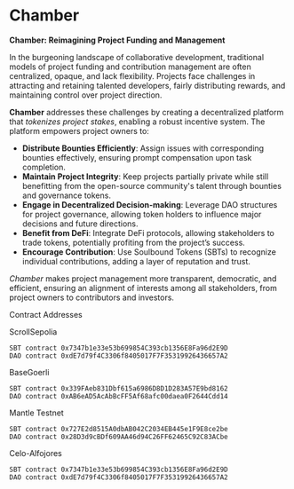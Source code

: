 # Chamber
**Chamber: Reimagining Project Funding and Management**

In the burgeoning landscape of collaborative development, traditional models of project funding and contribution management are often centralized, opaque, and lack flexibility. Projects face challenges in attracting and retaining talented developers, fairly distributing rewards, and maintaining control over project direction.

**Chamber** addresses these challenges by creating a decentralized platform that *tokenizes project stakes*, enabling a robust incentive system. The platform empowers project owners to:

- **Distribute Bounties Efficiently**: Assign issues with corresponding bounties effectively, ensuring prompt compensation upon task completion.
- **Maintain Project Integrity**: Keep projects partially private while still benefitting from the open-source community's talent through bounties and governance tokens.
- **Engage in Decentralized Decision-making**: Leverage DAO structures for project governance, allowing token holders to influence major decisions and future directions.
- **Benefit from DeFi**: Integrate DeFi protocols, allowing stakeholders to trade tokens, potentially profiting from the project’s success.
- **Encourage Contribution**: Use Soulbound Tokens (SBTs) to recognize individual contributions, adding a layer of reputation and trust.

*Chamber* makes project management more transparent, democratic, and efficient, ensuring an alignment of interests among all stakeholders, from project owners to contributors and investors.




Contract Addresses

ScrollSepolia
```
SBT contract 0x7347b1e33e53b699854C393cb1356E8Fa96d2E9D
DAO contract 0xdE7d79f4C3306f8405017F7F35319926436657A2
```

BaseGoerli
```
SBT contract 0x339FAeb831Dbf615a6986D8D1D283A57E9bd8162
DAO contract 0xAB6eAD5AcAbBcFF5Af68afc00daea0F2644Cdd14
```

Mantle Testnet
```
SBT contract 0x727E2d8515A0dbAB042C2034EB445e1F9E8ce2be
DAO contract 0x28D3d9cBDf609AA46d94C26FF62465C92C83ACbe
```

Celo-Alfojores
```
SBT contract 0x7347b1e33e53b699854C393cb1356E8Fa96d2E9D
DAO contract 0xdE7d79f4C3306f8405017F7F35319926436657A2
```
